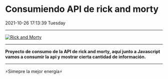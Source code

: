 # Consumiendo API de rick and morty

2021-10-26 17:13:39 Tuesday

---

[![Rick and Morty](rickandmorty "Rick and Morty")](https://ibb.co/2PJ56Qy "Rick and Morty")

---

**Proyecto de consumo de la API de rick and morty, aquí junto a Javascript vamos a consumir la api y mostrar cierta cantidad de información.**

---

⚡Simepre la mejor energía⚡
